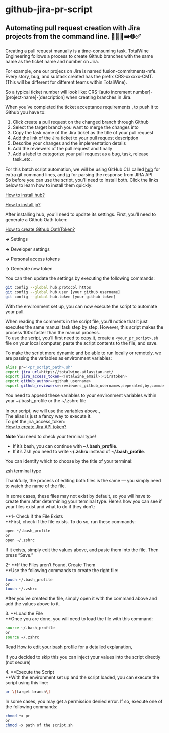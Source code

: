 # github-jira-pr-script

## Automating pull request creation with Jira projects from the command line. 👨🏻‍💻➡️🌐✅

Creating a pull request manually is a time-consuming task. TotalWine Engineering follows a process to create Github branches with the same name as the ticket name and number on Jira.

For example, one our projecs on Jira is named fusion-commitments-mfe. Every story, bug, and subtask created has the prefix CRS-xxxxxx-CMT. (This will be different for different teams within TotalWine).

So a typical ticket number will look like: CRS-\[auto increment number\]-\[project-name\]-\[description\] when creating branches in Jira.

When you’ve completed the ticket acceptance requirements , to push it to Github you have to:

1.  Click create a pull request on the changed branch through Github
2.  Select the target branch you want to merge the changes into
3.  Copy the task name of the Jira ticket as the title of your pull request
4.  Add the link of the Jira ticket to your pull request description
5.  Describe your changes and the implementation details
6.  Add the reviewers of the pull request and finally
7.  Add a label to categorize your pull request as a bug, task, release task..etc.


For this batch script automation, we will be using GitHub CLI called [hub](https://github.com/github/hub) for extra git command lines, and [jq](https://stedolan.github.io/jq/) for parsing the response from JIRA API.  
So before you can use the script, you’ll need to install both. Click the links below to learn how to install them quickly:

[How to install hub?](https://hub.github.com/)

[How to install jq?](https://stedolan.github.io/jq/download/)

After installing hub, you’ll need to update its settings. First, you’ll need to generate a Github Oath token:

[How to create Github OathToken?](https://docs.github.com/en/authentication/keeping-your-account-and-data-secure/creating-a-personal-access-token)  

**→** Settings

**→** Developer settings

**→** Personal access tokens

**→** Generate new token

You can then update the settings by executing the following commands:

```bash
git config --global hub.protocol https
git config --global hub.user [your github username]
git config --global hub.token [your github token]
```


With the environment set up, you can now execute the script to automate your pull.

When reading the comments in the script file, you’ll notice that it just executes the same manual task step by step. However, this script makes the process 100x faster than the manual process.  
To use the script, you’ll first need to [copy it](https://raw.githubusercontent.com/wesleyscholl/github-jira-pr-script/main/automated-pr.sh), create a `<your_pr_script>.sh` file on your local computer, paste the script contents to the file, and save.

To make the script more dynamic and be able to run locally or remotely, we are passing the variables as environment variables:

```bash
alias pr='<pr_script_path>.sh'
export jira_url=https://totalwine.atlassian.net/
export jira_access_token=<Totalwine_email>:<Jiratoken>
export github_author=<github_username>
export github_reviewers=<reviewers_github_usernames,seperated,by,commas>
```

You need to append these variables to your environment variables within your ~/.bash\_profile or the ~/.zshrc file

In our script, we will use the variables above.,  
The alias is just a fancy way to execute it.  
To get the jira\_access\_token:  
[How to create Jira API token?](https://support.atlassian.com/atlassian-account/docs/manage-api-tokens-for-your-atlassian-account/)

**Note** You need to check your terminal type!

*   If it’s bash, you can continue with **~/.bash\_profile**.
*   If it’s Zsh you need to write **~/.zshrc** instead of **~/.bash\_profile**.

You can identify which to choose by the title of your terminal:

zsh terminal type

Thankfully, the process of editing both files is the same — you simply need to watch the name of the file.

In some cases, these files may not exist by default, so you will have to create them after determining your terminal type. Here’s how you can see if your files exist and what to do if they don’t:

**1- Check if the File Exists  
**First, check if the file exists. To do so, run these commands:

```bash
open ~/.bash_profile
or 
open ~/.zshrc
```


If it exists, simply edit the values above, and paste them into the file. Then press “Save.”

2- **If the Files aren’t Found, Create Them  
**Use the following commands to create the right file:

```bash
touch ~/.bash_profile
or 
touch ~/.zshrc
```


After you’ve created the file, simply open it with the command above and add the values above to it.

3\. **Load the File  
**Once you are done, you will need to load the file with this command:

```bash
source ~/.bash_profile
or 
source ~/.zshrc
```


Read [How to edit your bash profile](https://medium.com/macoclock/how-to-create-delete-update-bash-profile-in-macos-5f99999ed1e7) for a detailed explanation,

If you decided to skip this you can inject your values into the script directly (not secure)

4\. **Execute the Script  
**With the environment set up and the script loaded, you can execute the script using this line:

```bash
pr \[target branch\]
```
In some cases, you may get a permission denied error. If so, execute one of the following commands:

```bash
chmod +x pr 
or
chmod +x path of the script.sh
```
